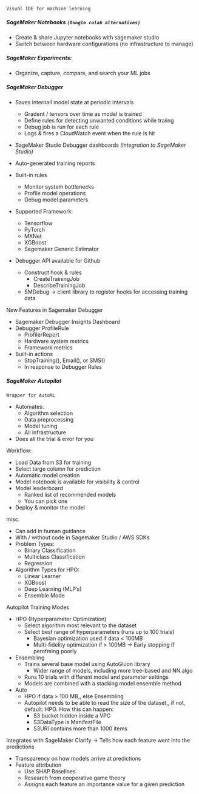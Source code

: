 `Visual IDE for machine learning`

##### SageMaker Notebooks `(Google colab alternatives)`
- Create & share Jupyter notebooks with sagemaker studio
- Switch between hardware configurations (no infrastructure to manage)

##### SageMaker Experiments:
- Organize, capture, compare, and search your ML jobs

##### SageMaker Debugger
- Saves internall model state at periodic intervals 
	- Gradent / tensors over time as model is trained
	- Define rules for detecting unwanted conditions while traiing
	- Debug job is run for each rule
	- Logs & fires a CloudWatch event when the rule is hit
- SageMaker Studio Debugger dashboards *(integration to SageMaker Studio)*
- Auto-generated training reports
- Built-in rules
	- Monitor system bottlenecks
	- Profile model operations
	- Debug model parameters

- Supported Framework:
	- Tensorflow
	- PyTorch
	- MXNet
	- XGBoost
	- Sagemaker Generic Estimator
- Debugger API available for Github
	- Construct hook & rules 
		- CreateTrainingJob
		- DescribeTrainingJob
	- SMDebug → client library to register hooks for accessing training data

New Features in Sagemaker Debugger
- Sagemaker Debugger Insights Dashboard
- Debugger ProfileRule
	- ProfilerReport
	- Hardware system metrics
	- Framework metrics 
- Built-in actions
	- StopTraining(), Email(), or SMS()
	- In response to Debugger Rules

##### SageMaker Autopilot
`Wrapper for AutoML`
- Automates:
	- Algorithm selection
	- Data preprocessing
	- Model tuning
	- All infrastructure
- Does all the trial & error for you

Workflow:
- Load Data from S3 for training
- Select targe column for prediction
- Automatic model creation
- Model notebook is available for visibility & control
- Model leaderboard 
	- Ranked list of recommended models
	- You can pick one
- Deploy & monitor the model

misc.
- Can add in human guidance
- With / without code in Sagemaker Studio / AWS SDKs
- Problem Types:
	- Binary Classification
	- Multiclass Classification
	- Regression
- Algorithm Types for HPO:
	- Linear Learner
	- XGBoost
	- Deep Learning (MLP’s)
	- Ensemble Mode

Autopilot Training Modes
- HPO (Hyperparameter Optimization)
	- Select algorithm most relevant to the dataset
	- Select best range of hyperparameters (runs up to 100 trials)
		- Bayesian optimization used if data < 100MB
		- Multi-fidelity optimization if > 100MB → Early stopping if perofming poorly
- Ensembling
	- Trains several base model using AutoGluon library
		- Wider range of models, including more tree-based and NN algo
	- Runs 10 trials with different model and parameter settings
	- Models are combined with a stacking model ensemble method
- Auto
	- HPO if data > 100 MB,, else Ensembling
	- Autopilot needs to be able to read the size of the dataset,, if not, default: HPO. How this can happen:
		- S3 bucket hidden inside a VPC
		- S3DataType is ManifestFile
		- S3URI contains more than 1000 items

Integrates with SageMaker Clarify → Tells how each feature went into the predictions
- Transparency on how models arrive at predictions
- Feature attribution
	- Use SHAP Baselines
	- Research from cooperative game theory
	- Assigns each feature an importance value for a given prediction